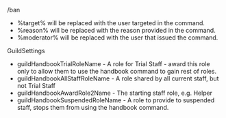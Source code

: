 /ban
* %target% will be replaced with the user targeted in the command.
* %reason% will be replaced with the reason provided in the command.
* %moderator% will be replaced with the user that issued the command.

GuildSettings
* guildHandbookTrialRoleName - A role for Trial Staff - award this role only to allow them to use the handbook command to gain rest of roles.
* guildHandbookAllStaffRoleName - A role shared by all current staff, but not Trial Staff
* guildHandbookAwardRole2Name - The starting staff role, e.g. Helper
* guildHandbookSuspendedRoleName - A role to provide to suspended staff, stops them from using the handbook command.